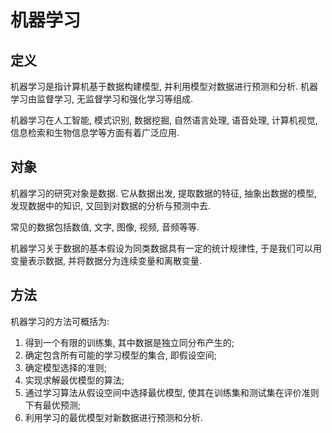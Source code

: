 # 机器学习

## 定义

机器学习是指计算机基于数据构建模型, 并利用模型对数据进行预测和分析. 机器学习由监督学习, 无监督学习和强化学习等组成.

机器学习在人工智能, 模式识别, 数据挖掘, 自然语言处理, 语音处理, 计算机视觉, 信息检索和生物信息学等方面有着广泛应用.

## 对象

机器学习的研究对象是数据. 它从数据出发, 提取数据的特征, 抽象出数据的模型, 发现数据中的知识, 又回到对数据的分析与预测中去.

常见的数据包括数值, 文字, 图像, 视频, 音频等等.

机器学习关于数据的基本假设为同类数据具有一定的统计规律性, 于是我们可以用变量表示数据, 并将数据分为连续变量和离散变量.

## 方法

机器学习的方法可概括为:

1. 得到一个有限的训练集, 其中数据是独立同分布产生的;
2. 确定包含所有可能的学习模型的集合, 即假设空间;
3. 确定模型选择的准则;
4. 实现求解最优模型的算法;
5. 通过学习算法从假设空间中选择最优模型, 使其在训练集和测试集在评价准则下有最优预测;
6. 利用学习的最优模型对新数据进行预测和分析.

